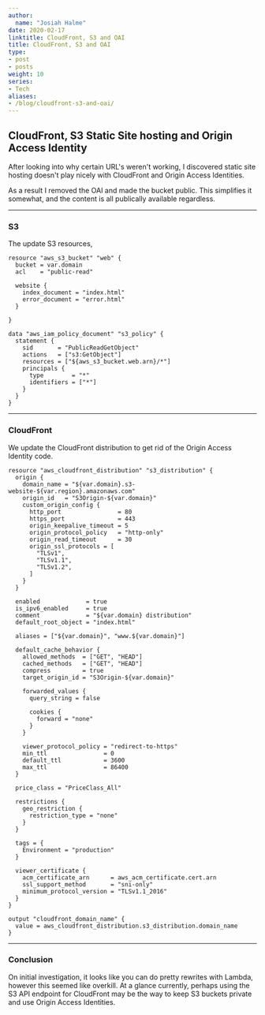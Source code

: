 ```yaml
---
author:
  name: "Josiah Halme"
date: 2020-02-17
linktitle: CloudFront, S3 and OAI
title: CloudFront, S3 and OAI
type:
- post
- posts
weight: 10
series:
- Tech
aliases:
- /blog/cloudfront-s3-and-oai/
---
```


## CloudFront, S3 Static Site hosting and Origin Access Identity
After looking into why certain URL's weren't working, I discovered static site hosting doesn't play nicely with CloudFront and Origin Access Identities.

As a result I removed the OAI and made the bucket public. This simplifies it somewhat, and the content is all publically available regardless.

***

### S3
The update S3 resources,
```hcl
resource "aws_s3_bucket" "web" {
  bucket = var.domain
  acl    = "public-read"

  website {
    index_document = "index.html"
    error_document = "error.html"
  }

}

data "aws_iam_policy_document" "s3_policy" {
  statement {
    sid       = "PublicReadGetObject"
    actions   = ["s3:GetObject"]
    resources = ["${aws_s3_bucket.web.arn}/*"]
    principals {
      type        = "*"
      identifiers = ["*"]
    }
  }
}
```


***

### CloudFront
We update the CloudFront distribution to get rid of the Origin Access Identity code.

```hcl
resource "aws_cloudfront_distribution" "s3_distribution" {
  origin {
    domain_name = "${var.domain}.s3-website-${var.region}.amazonaws.com"
    origin_id   = "S3Origin-${var.domain}"
    custom_origin_config {
      http_port                = 80
      https_port               = 443
      origin_keepalive_timeout = 5
      origin_protocol_policy   = "http-only"
      origin_read_timeout      = 30
      origin_ssl_protocols = [
        "TLSv1",
        "TLSv1.1",
        "TLSv1.2",
      ]
    }
  }

  enabled             = true
  is_ipv6_enabled     = true
  comment             = "${var.domain} distribution"
  default_root_object = "index.html"

  aliases = ["${var.domain}", "www.${var.domain}"]

  default_cache_behavior {
    allowed_methods  = ["GET", "HEAD"]
    cached_methods   = ["GET", "HEAD"]
    compress         = true
    target_origin_id = "S3Origin-${var.domain}"

    forwarded_values {
      query_string = false

      cookies {
        forward = "none"
      }
    }

    viewer_protocol_policy = "redirect-to-https"
    min_ttl                = 0
    default_ttl            = 3600
    max_ttl                = 86400
  }

  price_class = "PriceClass_All"

  restrictions {
    geo_restriction {
      restriction_type = "none"
    }
  }

  tags = {
    Environment = "production"
  }

  viewer_certificate {
    acm_certificate_arn      = aws_acm_certificate.cert.arn
    ssl_support_method       = "sni-only"
    minimum_protocol_version = "TLSv1.1_2016"
  }
}

output "cloudfront_domain_name" {
  value = aws_cloudfront_distribution.s3_distribution.domain_name
}
```

***

### Conclusion
On initial investigation, it looks like you can do pretty rewrites with Lambda, however this seemed like overkill.
At a glance currently, perhaps using the S3 API endpoint for CloudFront may be the way to keep S3 buckets private and use Origin Access Identities.



